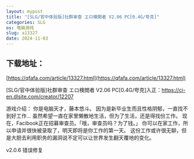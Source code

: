 ```yaml
---
layout: mypost
title: "[SLG/官中体验版]社群审查 エロ検閲者 V2.06 PC[0.4G/夸克]"
categories: SLG
os: 电脑游戏
slug: a13327
date: 2024-11-03
---
```


## 下载地址：

[https://qfafa.com/article/13327.html](https://qfafa.com/article/13327.html)

\[SLG/官中体验版\]社群审查 エロ検閲者 V2.06 PC\[0.4G/夸克\]入正：https://ci-en.dlsite.com/creator/12207

游戏介绍：
你是电脑天才，藤本悠斗。
因为是新毕业生而且性格阴郁，一直找不到好工作…
虽然希望一直在家里懒散地生活，但为了生活，还是得找份工作。
现在，Facibook正在招募审查员。「哦，审查员吗？为了钱。」
你可以在家工作，所以申请并很快被录取了，明天即将是你工作的第一天。
这份工作或许很无聊，但是大胆去利用职务的漏洞说不定可以让世界发生翻天覆地的变化。

v2.0.6
错误修复